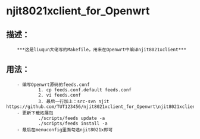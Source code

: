 # njit8021xclient_for_Openwrt
## 描述：
        ***这是liuqun大佬写的Makefile，用来在Openwrt中编译njit8021xclient***
## 用法：
        - 编写Openwrt源码的feeds.conf
                1. cp feeds.conf.default feeds.conf
                2. vi feeds.conf
                3. 最后一行加上：src-svn njit https://github.com/TUT123456/njit8021xclient_for_Openwrt\njit8021xclient
        - 更新下载拓展包
                ./scripts/feeds update -a
                ./scripts/feeds install -a
        - 最后在menuconfig里面勾选njit8021x即可
